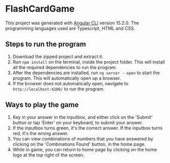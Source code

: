 # FlashCardGame

This project was generated with [Angular CLI](https://github.com/angular/angular-cli) version 15.2.0.
The programming languages used are Typescript, HTML and CSS.

## Steps to run the program
1. Download the zipped project and extract it.
2. Run `npm install` on the terminal, inside the project folder. This will install all the required dependencies to run the program.
3. After the dependencies are installed, run `ng server --open` to start the program. This will automatically open up a browser.
4. If the browser does not automatically open, navigate to `http://localhost:4200/` to run the program.

## Ways to play the game
1. Key in your answer in the inputbox, and either click on the 'Submit' button or tap 'Enter' on your keyboard, to submit your answer.
2. If the inputbox turns green, it's the correct answer. If the inputbox turns red, it's the wrong answer.
3. You can view combinations of numbers that you have answered by clicking on the 'Combinations Found' button, in the home page.
4. While in game, you can return to home page by clicking on the home logo at the top right of the screen.
